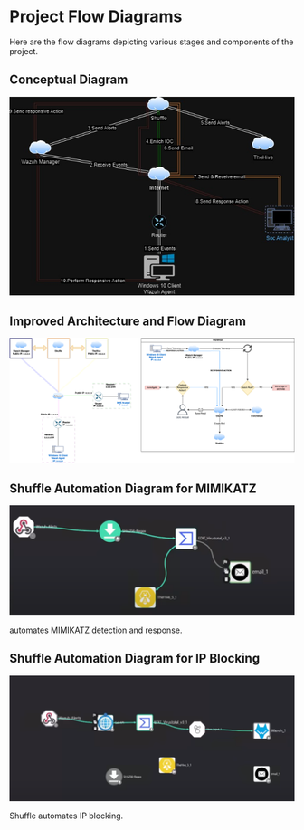 # Project Flow Diagrams

Here are the flow diagrams depicting various stages and components of the project.

## Conceptual Diagram

![Conceptual Diagram](https://github.com/Shivashockwave6/SOAR-Wazuh-Endpoint-Defense/blob/main/Flow-Diagram/Conceptual%20Diagram.jpg)


## Improved Architecture and Flow Diagram

![Improved Architecture and Flow Diagram](https://github.com/Shivashockwave6/SOAR-Wazuh-Endpoint-Defense/blob/main/Flow-Diagram/Improved%20Architecture%20and%20Flow%20Diagram.png)


## Shuffle Automation Diagram for MIMIKATZ

![Shuffle Automation Diagram for MIMIKATZ](https://github.com/Shivashockwave6/SOAR-Wazuh-Endpoint-Defense/blob/main/Flow-Diagram/Shuffle%20Automation%20Diagram%20for%20MIMIKATZ.png)

 automates MIMIKATZ detection and response.

## Shuffle Automation Diagram for IP Blocking

![Shuffle Automation Diagram for IP Blocking](https://github.com/Shivashockwave6/SOAR-Wazuh-Endpoint-Defense/blob/main/Flow-Diagram/Shuffle%20Automation%20Diagram%20for%20IP%20Blocking.png)

Shuffle automates IP blocking.


